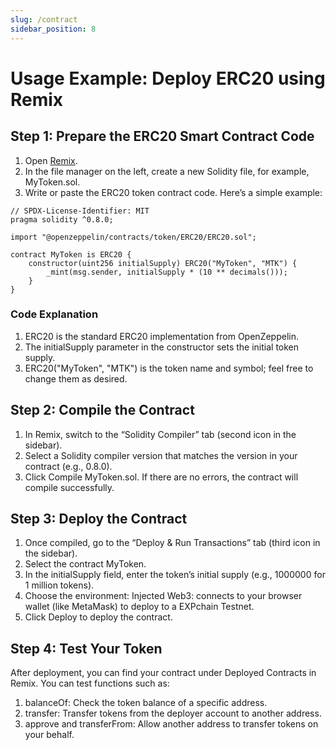 ```yaml
---
slug: /contract
sidebar_position: 8
---
```


# Usage Example: Deploy ERC20 using Remix

## Step 1: Prepare the ERC20 Smart Contract Code

1. Open [Remix](https://remix.ethereum.org/).
2. In the file manager on the left, create a new Solidity file, for example, MyToken.sol.
3. Write or paste the ERC20 token contract code. Here’s a simple example:

```solidity
// SPDX-License-Identifier: MIT
pragma solidity ^0.8.0;

import "@openzeppelin/contracts/token/ERC20/ERC20.sol";

contract MyToken is ERC20 {
    constructor(uint256 initialSupply) ERC20("MyToken", "MTK") {
        _mint(msg.sender, initialSupply * (10 ** decimals()));
    }
}
```

### Code Explanation

1. ERC20 is the standard ERC20 implementation from OpenZeppelin.
2. The initialSupply parameter in the constructor sets the initial token supply.
3. ERC20("MyToken", "MTK") is the token name and symbol; feel free to change them as desired.

## Step 2: Compile the Contract

1. In Remix, switch to the “Solidity Compiler” tab (second icon in the sidebar).
2. Select a Solidity compiler version that matches the version in your contract (e.g., 0.8.0).
3. Click Compile MyToken.sol. If there are no errors, the contract will compile successfully.

## Step 3: Deploy the Contract

1. Once compiled, go to the “Deploy & Run Transactions” tab (third icon in the sidebar).
2. Select the contract MyToken.
3. In the initialSupply field, enter the token’s initial supply (e.g., 1000000 for 1 million tokens).
4. Choose the environment: Injected Web3: connects to your browser wallet (like MetaMask) to deploy to a EXPchain Testnet.
5. Click Deploy to deploy the contract.

## Step 4: Test Your Token

After deployment, you can find your contract under Deployed Contracts in Remix. You can test functions such as:

1. balanceOf: Check the token balance of a specific address.
2. transfer: Transfer tokens from the deployer account to another address.
3. approve and transferFrom: Allow another address to transfer tokens on your behalf.
